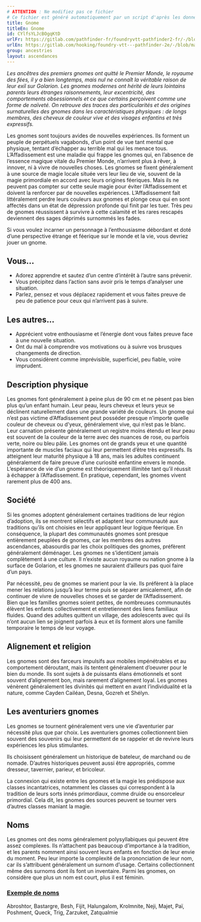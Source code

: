 ```yaml
---
# ATTENTION : Ne modifiez pas ce fichier
# Ce fichier est généré automatiquement par un script d'après les données du module Foundry VTT officiel et de sa traduction
title: Gnome
titleEn: Gnome
id: CYlfsYLJcBOgqKtD
urlFr: https://gitlab.com/pathfinder-fr/foundryvtt-pathfinder2-fr/-/blob/master/data/ancestries/CYlfsYLJcBOgqKtD.htm
urlEn: https://gitlab.com/hooking/foundry-vtt---pathfinder-2e/-/blob/master/packs/data/ancestries.db/gnome.json
group: ancestries
layout: ascendances
---
```

*Les ancêtres des premiers gnomes ont quitté le Premier Monde, le royaume des fées, il y a bien longtemps, mais nul ne connaît la véritable raison de leur exil sur Golarion. Les gnomes modernes ont hérité de leurs lointains parents leurs étranges raisonnements, leur excentricité, des comportements obsessionnels et ce que certains perçoivent comme une forme de naïveté. On retrouve des traces des particularités et des origines surnaturelles des gnomes dans les caractéristiques physiques : de longs membres, des cheveux de couleur vive et des visages enfantins et très expressifs.*

Les gnomes sont toujours avides de nouvelles expériences. Ils forment un peuple de perpétuels vagabonds, d’un point de vue tant mental que physique, tentant d’échapper au terrible mal qui les menace tous. L’Affadissement est une maladie qui frappe les gnomes qui, en l’absence de l’essence magique vitale du Premier Monde, n’arrivent plus à rêver, à innover, ni à vivre de nouvelles choses. Les gnomes se fixent généralement à une source de magie locale située vers leur lieu de vie, souvent de la magie primordiale en accord avec leurs origines féeriques. Mais ils ne peuvent pas compter sur cette seule magie pour éviter l’Affadissement et doivent la renforcer par de nouvelles expériences. L’Affadissement fait littéralement perdre leurs couleurs aux gnomes et plonge ceux qui en sont affectés dans un état de dépression profonde qui finit par les tuer. Très peu de gnomes réussissent à survivre à cette calamité et les rares rescapés deviennent des sages déprimés surnommés les fades.

Si vous voulez incarner un personnage à l’enthousiasme débordant et doté d’une perspective étrange et féerique sur le monde et la vie, vous devriez jouer un gnome.

## Vous...

- Adorez apprendre et sautez d’un centre d’intérêt à l’autre sans prévenir.
- Vous précipitez dans l’action sans avoir pris le temps d’analyser une situation.
- Parlez, pensez et vous déplacez rapidement et vous faites preuve de peu de patience pour ceux qui n’arrivent pas à suivre.

## Les autres...

- Apprécient votre enthousiasme et l’énergie dont vous faites preuve face à une nouvelle situation.
- Ont du mal à comprendre vos motivations ou à suivre vos brusques changements de direction.
- Vous considèrent comme imprévisible, superficiel, peu fiable, voire imprudent.

## Description physique

Les gnomes font généralement à peine plus de 90 cm et ne pèsent pas bien plus qu’un enfant humain. Leur peau, leurs cheveux et leurs yeux se déclinent naturellement dans une grande variété de couleurs. Un gnome qui n’est pas victime d’Affadissement peut posséder presque n’importe quelle couleur de cheveux ou d’yeux, généralement vive, qui n’est pas le blanc. Leur carnation présente généralement un registre moins étendu et leur peau est souvent de la couleur de la terre avec des nuances de rose, ou parfois verte, noire ou bleu pâle. Les gnomes ont de grands yeux et une quantité importante de muscles faciaux qui leur permettent d’être très expressifs. Ils atteignent leur maturité physique à 18 ans, mais les adultes continuent généralement de faire preuve d’une curiosité enfantine envers le monde. L’espérance de vie d’un gnome est théoriquement illimitée tant qu’il réussit à échapper à l’Affadissement. En pratique, cependant, les gnomes vivent rarement plus de 400 ans.

## Société

Si les gnomes adoptent généralement certaines traditions de leur région d’adoption, ils se montrent sélectifs et adaptent leur communauté aux traditions qu’ils ont choisies en leur appliquant leur logique féerique. En conséquence, la plupart des communautés gnomes sont presque entièrement peuplées de gnomes, car les membres des autres ascendances, abasourdis par les choix politiques des gnomes, préfèrent généralement déménager. Les gnomes ne s’identi¤ent jamais complètement à une culture. Il n’existe aucun royaume ou nation gnome à la surface de Golarion, et les gnomes ne sauraient d’ailleurs pas quoi faire d’un pays.

Par nécessité, peu de gnomes se marient pour la vie. Ils préfèrent à la place mener les relations jusqu’à leur terme puis se séparer amicalement, afin de continuer de vivre de nouvelles choses et se garder de l’Affadissement. Bien que les familles gnomes soient petites, de nombreuses communautés élèvent les enfants collectivement et entretiennent des liens familiaux fluides. Quand des adultes quittent un village, des adolescents avec qui ils n’ont aucun lien se joignent parfois à eux et ils forment alors une famille temporaire le temps de leur voyage.

## Alignement et religion

Les gnomes sont des farceurs impulsifs aux mobiles impénétrables et au comportement déroutant, mais ils tentent généralement d’oeuvrer pour le bien du monde. Ils sont sujets à de puissants élans émotionnels et sont souvent d’alignement bon, mais rarement d’alignement loyal. Les gnomes vénèrent généralement les divinités qui mettent en avant l’individualité et la nature, comme Cayden Cailéan, Desna, Gozreh et Shélyn.

## Les aventuriers gnomes

Les gnomes se tournent généralement vers une vie d’aventurier par nécessité plus que par choix. Les aventuriers gnomes collectionnent bien souvent des souvenirs qui leur permettent de se rappeler et de revivre leurs expériences les plus stimulantes.

Ils choisissent généralement un historique de bateleur, de marchand ou de nomade. D’autres historiques peuvent aussi être appropriés, comme dresseur, tavernier, parieur, et bricoleur.

La connexion qui existe entre les gnomes et la magie les prédispose aux classes incantatrices, notamment les classes qui correspondent à la tradition de leurs sorts innés primordiaux, comme druide ou ensorceleur primordial. Cela dit, les gnomes des sources peuvent se tourner vers d’autres classes maniant la magie.

## Noms

Les gnomes ont des noms généralement polysyllabiques qui peuvent être assez complexes. Ils n’attachent pas beaucoup d’importance à la tradition, et les parents nomment ainsi souvent leurs enfants en fonction de leur envie du moment. Peu leur importe la complexité de la prononciation de leur nom, car ils s’attribuent généralement un surnom d’usage. Certains collectionnent même des surnoms dont ils font un inventaire. Parmi les gnomes, on considère que plus un nom est court, plus il est féminin.

### <span style="text-decoration: underline;">Exemple de noms

Abroshtor, Bastargre, Besh, Fijit, Halungalom, Krolmnite, Neji, Majet, Paï, Poshment, Queck, Trig, Zarzuket, Zatqualmie
